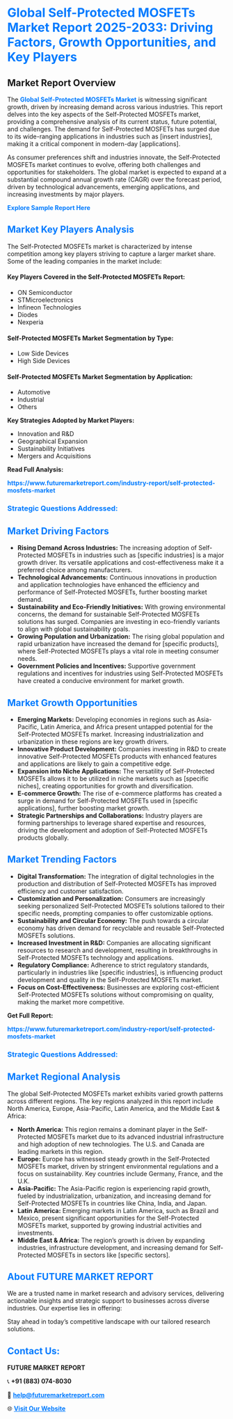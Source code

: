 <h1 style="color: #007BFF;">Global Self-Protected MOSFETs Market Report 2025-2033: Driving Factors, Growth Opportunities, and Key Players</h1>

<section id="overview">
<h2>Market Report Overview</h2>
<p>The <a href="https://www.futuremarketreport.com/industry-report/self-protected-mosfets-market" style="color: #007BFF; text-decoration: none;"><strong>Global Self-Protected MOSFETs Market</strong></a> is witnessing significant growth, driven by increasing demand across various industries. This report delves into the key aspects of the Self-Protected MOSFETs market, providing a comprehensive analysis of its current status, future potential, and challenges. The demand for Self-Protected MOSFETs has surged due to its wide-ranging applications in industries such as [insert industries], making it a critical component in modern-day [applications].</p>
<p>As consumer preferences shift and industries innovate, the Self-Protected MOSFETs market continues to evolve, offering both challenges and opportunities for stakeholders. The global market is expected to expand at a substantial compound annual growth rate (CAGR) over the forecast period, driven by technological advancements, emerging applications, and increasing investments by major players.</p>
</section>

<section id="overview">
<p><a href="https://www.futuremarketreport.com/request-sample/reportId=75226" style="color: #007BFF; text-decoration: none;"><strong>Explore Sample Report Here</strong></a></p>
</section>

<section id="key-players">
<h2 style="color: #007BFF;">Market Key Players Analysis</h2>
<p>The Self-Protected MOSFETs market is characterized by intense competition among key players striving to capture a larger market share. Some of the leading companies in the market include:</p>
<h4>Key Players Covered in the Self-Protected MOSFETs Report:</h4>
<ul><li>ON Semiconductor</li><li>STMicroelectronics</li><li>Infineon Technologies</li><li>Diodes</li><li>Nexperia</li></ul>
<h4>Self-Protected MOSFETs Market Segmentation by Type:</h4>
<ul><li>Low Side Devices</li><li>High Side Devices</li></ul>

<h4>Self-Protected MOSFETs Market Segmentation by Application:</h4>
<ul><li>Automotive</li><li>Industrial</li><li>Others</li></ul>
<p><strong>Key Strategies Adopted by Market Players:</strong></p>
<ul>
<li>Innovation and R&D</li>
<li>Geographical Expansion</li>
<li>Sustainability Initiatives</li>
<li>Mergers and Acquisitions</li>
</ul>
</section>

<section>
<p><strong>Read Full Analysis: </strong></p><a href="https://www.futuremarketreport.com/industry-report/self-protected-mosfets-market" style="color: #007BFF; text-decoration: none;"><strong>https://www.futuremarketreport.com/industry-report/self-protected-mosfets-market</strong></a>
<h3 style="color: #007BFF;">Strategic Questions Addressed:</h3>
</section>

<section id="driving-factors">
<h2 style="color: #007BFF;">Market Driving Factors</h2>
<ul>
<li><strong>Rising Demand Across Industries:</strong> The increasing adoption of Self-Protected MOSFETs in industries such as [specific industries] is a major growth driver. Its versatile applications and cost-effectiveness make it a preferred choice among manufacturers.</li>
<li><strong>Technological Advancements:</strong> Continuous innovations in production and application technologies have enhanced the efficiency and performance of Self-Protected MOSFETs, further boosting market demand.</li>
<li><strong>Sustainability and Eco-Friendly Initiatives:</strong> With growing environmental concerns, the demand for sustainable Self-Protected MOSFETs solutions has surged. Companies are investing in eco-friendly variants to align with global sustainability goals.</li>
<li><strong>Growing Population and Urbanization:</strong> The rising global population and rapid urbanization have increased the demand for [specific products], where Self-Protected MOSFETs plays a vital role in meeting consumer needs.</li>
<li><strong>Government Policies and Incentives:</strong> Supportive government regulations and incentives for industries using Self-Protected MOSFETs have created a conducive environment for market growth.</li>
</ul>
</section>

<section id="growth-opportunities">
<h2 style="color: #007BFF;">Market Growth Opportunities</h2>
<ul>
<li><strong>Emerging Markets:</strong> Developing economies in regions such as Asia-Pacific, Latin America, and Africa present untapped potential for the Self-Protected MOSFETs market. Increasing industrialization and urbanization in these regions are key growth drivers.</li>
<li><strong>Innovative Product Development:</strong> Companies investing in R&D to create innovative Self-Protected MOSFETs products with enhanced features and applications are likely to gain a competitive edge.</li>
<li><strong>Expansion into Niche Applications:</strong> The versatility of Self-Protected MOSFETs allows it to be utilized in niche markets such as [specific niches], creating opportunities for growth and diversification.</li>
<li><strong>E-commerce Growth:</strong> The rise of e-commerce platforms has created a surge in demand for Self-Protected MOSFETs used in [specific applications], further boosting market growth.</li>
<li><strong>Strategic Partnerships and Collaborations:</strong> Industry players are forming partnerships to leverage shared expertise and resources, driving the development and adoption of Self-Protected MOSFETs products globally.</li>
</ul>
</section>

<section id="trending-factors">
<h2 style="color: #007BFF;">Market Trending Factors</h2>
<ul>
<li><strong>Digital Transformation:</strong> The integration of digital technologies in the production and distribution of Self-Protected MOSFETs has improved efficiency and customer satisfaction.</li>
<li><strong>Customization and Personalization:</strong> Consumers are increasingly seeking personalized Self-Protected MOSFETs solutions tailored to their specific needs, prompting companies to offer customizable options.</li>
<li><strong>Sustainability and Circular Economy:</strong> The push towards a circular economy has driven demand for recyclable and reusable Self-Protected MOSFETs solutions.</li>
<li><strong>Increased Investment in R&D:</strong> Companies are allocating significant resources to research and development, resulting in breakthroughs in Self-Protected MOSFETs technology and applications.</li>
<li><strong>Regulatory Compliance:</strong> Adherence to strict regulatory standards, particularly in industries like [specific industries], is influencing product development and quality in the Self-Protected MOSFETs market.</li>
<li><strong>Focus on Cost-Effectiveness:</strong> Businesses are exploring cost-efficient Self-Protected MOSFETs solutions without compromising on quality, making the market more competitive.</li>
</ul>
</section>

<section>
<p><strong>Get Full Report: </strong></p><a href="https://www.futuremarketreport.com/industry-report/self-protected-mosfets-market" style="color: #007BFF; text-decoration: none;"><strong>https://www.futuremarketreport.com/industry-report/self-protected-mosfets-market</strong></a>
<h3 style="color: #007BFF;">Strategic Questions Addressed:</h3>
</section>


<section id="regional-analysis">
<h2 style="color: #007BFF;">Market Regional Analysis</h2>
<p>The global Self-Protected MOSFETs market exhibits varied growth patterns across different regions. The key regions analyzed in this report include North America, Europe, Asia-Pacific, Latin America, and the Middle East & Africa:</p>
<ul>
<li><strong>North America:</strong> This region remains a dominant player in the Self-Protected MOSFETs market due to its advanced industrial infrastructure and high adoption of new technologies. The U.S. and Canada are leading markets in this region.</li>
<li><strong>Europe:</strong> Europe has witnessed steady growth in the Self-Protected MOSFETs market, driven by stringent environmental regulations and a focus on sustainability. Key countries include Germany, France, and the U.K.</li>
<li><strong>Asia-Pacific:</strong> The Asia-Pacific region is experiencing rapid growth, fueled by industrialization, urbanization, and increasing demand for Self-Protected MOSFETs in countries like China, India, and Japan.</li>
<li><strong>Latin America:</strong> Emerging markets in Latin America, such as Brazil and Mexico, present significant opportunities for the Self-Protected MOSFETs market, supported by growing industrial activities and investments.</li>
<li><strong>Middle East & Africa:</strong> The region’s growth is driven by expanding industries, infrastructure development, and increasing demand for Self-Protected MOSFETs in sectors like [specific sectors].</li>
</ul>
</section>

<footer>
<h2 style="color: #007BFF;">About FUTURE MARKET REPORT</h2>
<p>We are a trusted name in market research and advisory services, delivering actionable insights and strategic support to businesses across diverse industries. Our expertise lies in offering:</p>

<p>Stay ahead in today’s competitive landscape with our tailored research solutions.</p>

<h2 style="color: #007BFF;">Contact Us:</h2>
<p><strong>FUTURE MARKET REPORT</strong></p>
<p>📞 <strong>+91 (883) 074-8030</strong></p>
<p>📧 <strong><a href="mailto:help@futuremarketreport.com" style="color: #007BFF;">help@futuremarketreport.com</a></strong></p>
<p>🌐 <strong><a href="https://www.futuremarketreport.com/" style="color: #007BFF;">Visit Our Website</a></strong></p>
</footer>